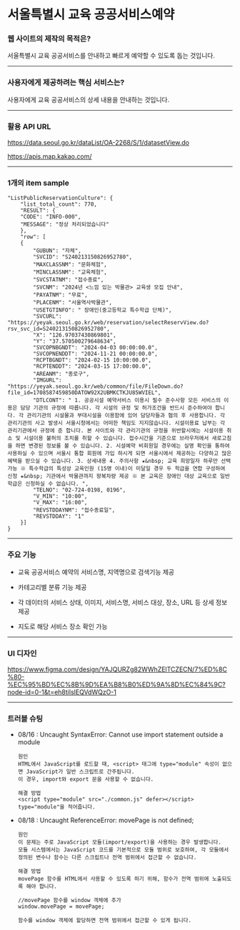 # 서울특별시 교육 공공서비스예약

### 웹 사이트의 제작의 목적은?

서울특별시 교육 공공서비스를 안내하고 빠르게 예약할 수 있도록 돕는 것입니다.

---

### 사용자에게 제공하려는 핵심 서비스는?

사용자에게 교육 공공서비스의 상세 내용을 안내하는 것입니다.

---

### 활용 API URL

https://data.seoul.go.kr/dataList/OA-2268/S/1/datasetView.do

https://apis.map.kakao.com/

---

### 1개의 item sample

```
"ListPublicReservationCulture": {
    "list_total_count": 770,
    "RESULT": {
    "CODE": "INFO-000",
    "MESSAGE": "정상 처리되었습니다"
    },
    "row": [
    {
        "GUBUN": "자체",
        "SVCID": "S240213150826952780",
        "MAXCLASSNM": "문화체험",
        "MINCLASSNM": "교육체험",
        "SVCSTATNM": "접수종료",
        "SVCNM": "2024년 <느낌 있는 박물관> 교육생 모집 안내",
        "PAYATNM": "무료",
        "PLACENM": "서울역사박물관",
        "USETGTINFO": " 장애인(중고등학교 특수학급 단체)",
        "SVCURL": "https://yeyak.seoul.go.kr/web/reservation/selectReservView.do?rsv_svc_id=S240213150826952780",
        "X": "126.97037430869801",
        "Y": "37.570500279648634",
        "SVCOPNBGNDT": "2024-04-03 00:00:00.0",
        "SVCOPNENDDT": "2024-11-21 00:00:00.0",
        "RCPTBGNDT": "2024-02-15 10:00:00.0",
        "RCPTENDDT": "2024-03-15 17:00:00.0",
        "AREANM": "종로구",
        "IMGURL": "https://yeyak.seoul.go.kr/web/common/file/FileDown.do?file_id=1708587459850DATOW92X2UBMKCTKJU85WVIEL",
        "DTLCONT": " 1. 공공시설 예약서비스 이용시 필수 준수사항 모든 서비스의 이용은 담당 기관의 규정에 따릅니다. 각 시설의 규정 및 허가조건을 반드시 준수하여야 합니다. 각 관리기관의 시설물과 부대시설을 이용함에 있어 담당자들과 협의 후 사용합니다. 각 관리기관의 사고 발생시 서울시청에서는 어떠한 책임도 지지않습니다. 시설이용료 납부는 각 관리기관에서 규정에 준 합니다. 본 사이트와 각 관리기관의 규정을 위반할시에는 시설이용 취소 및 시설이용 불허의 조치를 취할 수 있습니다. 접수시간을 기준으로 브라우저에서 새로고침을 하면 변경된 정보를 볼 수 있습니다. 2. 시설예약 비회원일 경우에는 실명 확인을 통하여 사용하실 수 있으며 서울시 통합 회원에 가입 하시게 되면 서울시에서 제공하는 다양하고 많은 혜택을 받으실 수 있습니다. 3. 상세내용 4. 주의사항 ★&nbsp; 교육 희망일자 하루만 선택 가능 ※ 특수학급의 특성상 교육인원 (15명 이내)이 미달일 경우 두 학급을 연합 구성하여 신청 ★&nbsp; 기관에서 박물관까지 왕복차량 제공 ※ 본 교육은 장애인 대상 교육으로 일반 학급은 신청하실 수 없습니다. ",
        "TELNO": "02-724-0198, 0196",
        "V_MIN": "10:00",
        "V_MAX": "16:00",
        "REVSTDDAYNM": "접수종료일",
        "REVSTDDAY": "1"
    }]
}
```

---

### 주요 기능

- 교육 공공서비스 예약의 서비스명, 지역명으로 검색기능 제공

- 카테고리별 분류 기능 제공

- 각 데이터의 서비스 상태, 이미지, 서비스명, 서비스 대상, 장소, URL 등 상세 정보 제공

- 지도로 해당 서비스 장소 확인 가능

---

### UI 디자인

https://www.figma.com/design/YAJQURZg82WWhZElTCZECN/7%ED%8C%80-%EC%95%BD%EC%8B%9D%EA%B8%B0%ED%9A%8D%EC%84%9C?node-id=0-1&t=eh8tiIslEQVdWQzO-1

---

### 트러블 슈팅

- 08/16 : Uncaught SyntaxError: Cannot use import statement outside a module

  ```
  원인
  HTML에서 JavaScript를 로드할 때, <script> 태그에 type="module" 속성이 없으면 JavaScript가 일반 스크립트로 간주됩니다.
  이 경우, import와 export 문을 사용할 수 없습니다.

  해결 방법
  <script type="module" src="./common.js" defer></script>
  type="module"을 적어줍니다.
  ```

- 08/18 : Uncaught ReferenceError: movePage is not defined;

  ```
  원인
  이 문제는 주로 JavaScript 모듈(import/export)을 사용하는 경우 발생합니다.
  모듈 시스템에서는 JavaScript 코드를 기본적으로 모듈 범위로 보호하여, 각 모듈에서 정의된 변수나 함수는 다른 스크립트나 전역 범위에서 접근할 수 없습니다.

  해결 방법
  movePage 함수를 HTML에서 사용할 수 있도록 하기 위해, 함수가 전역 범위에 노출되도록 해야 합니다.

  //movePage 함수를 window 객체에 추가
  window.movePage = movePage;

  함수를 window 객체에 할당하면 전역 범위에서 접근할 수 있게 됩니다.
  ```
